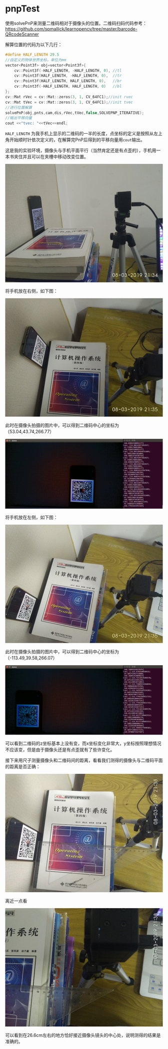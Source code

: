 # pnpTest
使用solvePnP来测量二维码相对于摄像头的位置。二维码扫码代码参考：https://github.com/spmallick/learnopencv/tree/master/barcode-QRcodeScanner

解算位置的代码为以下几行：
```c
#define HALF_LENGTH 29.5
//自定义的物体世界坐标，单位为mm
vector<Point3f> obj=vector<Point3f>{
    cv::Point3f(-HALF_LENGTH, -HALF_LENGTH, 0),	//tl
    cv::Point3f(HALF_LENGTH, -HALF_LENGTH, 0),	//tr
    cv::Point3f(HALF_LENGTH, HALF_LENGTH, 0),	//br
    cv::Point3f(-HALF_LENGTH, HALF_LENGTH, 0)	//bl
};
cv::Mat rVec = cv::Mat::zeros(3, 1, CV_64FC1);//init rvec
cv::Mat tVec = cv::Mat::zeros(3, 1, CV_64FC1);//init tvec
//进行位置解算
solvePnP(obj,pnts,cam,dis,rVec,tVec,false,SOLVEPNP_ITERATIVE);
//输出平移向量
cout <<"tvec: "<<tVec<<endl;
```

`HALF_LENGTH` 为我手机上显示的二维码的一半的长度，点坐标的定义是按照从左上角开始顺时针依次定义的，在解算完PnP后得到的平移向量用`cout`输出。

这是我的实验环境，摄像头与手机平面平行（当然肯定还是有点歪的），手机用一本书夹住并且可以在夹槽中移动改变位置。

![img01](./Img/img01.jpg)

将手机放在右侧，如下图：

![img03](./Img/img03.jpg)

此时在摄像头拍摄的图片中，可以得到二维码中心的坐标为（53.04,43.74,266.77）

![img08](./Img/img08.jpg)

将手机放在左侧，如下图：

![img04](./Img/img04.jpg)

此时在摄像头拍摄的图片中，可以得到二维码中心的坐标为（-113.49,39.58,266.07）

![img07](./Img/img07.png)

可以看到二维码的z坐标基本上没有变，而x坐标变化非常大，y坐标按照理想情况不应该变，但是由于摄像头还是有点歪就有了些许变化。

接下来用尺子测量摄像头和二维码间的距离，看看我们测得的摄像头与二维码平面的距离是否正确：

![img05](./Img/img05.jpg)

离近一点看

![img06](./Img/img06.jpg)

可以看到在26.6cm左右的地方恰好接近摄像头镜头的中心处，说明测得的结果是准确的。

